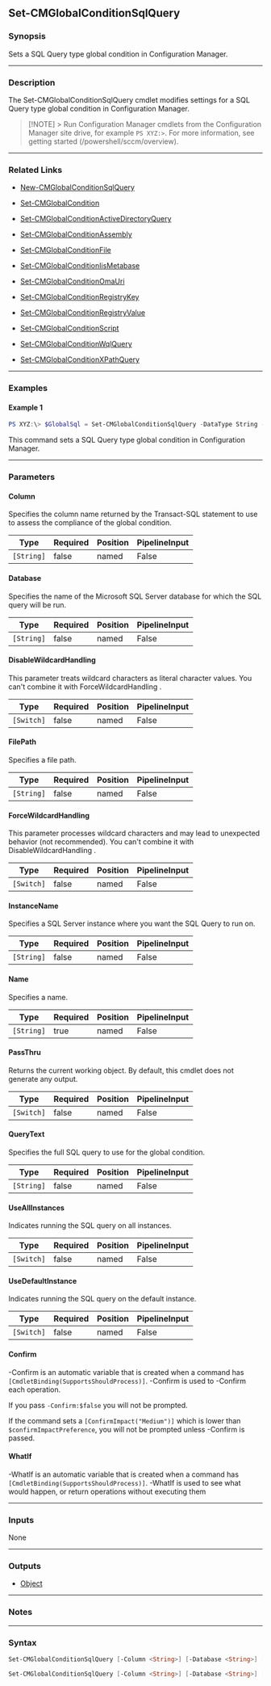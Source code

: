 Set-CMGlobalConditionSqlQuery
-----------------------------




### Synopsis
Sets a SQL Query type global condition in Configuration Manager.



---


### Description

The Set-CMGlobalConditionSqlQuery cmdlet modifies settings for a SQL Query type global condition in Configuration Manager.



> [!NOTE] > Run Configuration Manager cmdlets from the Configuration Manager site drive, for example `PS XYZ:>`. For more information, see getting started (/powershell/sccm/overview).



---


### Related Links
* [New-CMGlobalConditionSqlQuery](New-CMGlobalConditionSqlQuery)



* [Set-CMGlobalCondition](Set-CMGlobalCondition)



* [Set-CMGlobalConditionActiveDirectoryQuery](Set-CMGlobalConditionActiveDirectoryQuery)



* [Set-CMGlobalConditionAssembly](Set-CMGlobalConditionAssembly)



* [Set-CMGlobalConditionFile](Set-CMGlobalConditionFile)



* [Set-CMGlobalConditionIisMetabase](Set-CMGlobalConditionIisMetabase)



* [Set-CMGlobalConditionOmaUri](Set-CMGlobalConditionOmaUri)



* [Set-CMGlobalConditionRegistryKey](Set-CMGlobalConditionRegistryKey)



* [Set-CMGlobalConditionRegistryValue](Set-CMGlobalConditionRegistryValue)



* [Set-CMGlobalConditionScript](Set-CMGlobalConditionScript)



* [Set-CMGlobalConditionWqlQuery](Set-CMGlobalConditionWqlQuery)



* [Set-CMGlobalConditionXPathQuery](Set-CMGlobalConditionXPathQuery)





---


### Examples
#### Example 1
```PowerShell
PS XYZ:\> $GlobalSql = Set-CMGlobalConditionSqlQuery -DataType String -QueryText $string -Database ss -Column aa -Name GC6
```
This command sets a SQL Query type global condition in Configuration Manager.


---


### Parameters
#### **Column**

Specifies the column name returned by the Transact-SQL statement to use to assess the compliance of the global condition.






|Type      |Required|Position|PipelineInput|
|----------|--------|--------|-------------|
|`[String]`|false   |named   |False        |



#### **Database**

Specifies the name of the Microsoft SQL Server database for which the SQL query will be run.






|Type      |Required|Position|PipelineInput|
|----------|--------|--------|-------------|
|`[String]`|false   |named   |False        |



#### **DisableWildcardHandling**

This parameter treats wildcard characters as literal character values. You can't combine it with ForceWildcardHandling .






|Type      |Required|Position|PipelineInput|
|----------|--------|--------|-------------|
|`[Switch]`|false   |named   |False        |



#### **FilePath**

Specifies a file path.






|Type      |Required|Position|PipelineInput|
|----------|--------|--------|-------------|
|`[String]`|false   |named   |False        |



#### **ForceWildcardHandling**

This parameter processes wildcard characters and may lead to unexpected behavior (not recommended). You can't combine it with DisableWildcardHandling .






|Type      |Required|Position|PipelineInput|
|----------|--------|--------|-------------|
|`[Switch]`|false   |named   |False        |



#### **InstanceName**

Specifies a SQL Server instance where you want the SQL Query to run on.






|Type      |Required|Position|PipelineInput|
|----------|--------|--------|-------------|
|`[String]`|false   |named   |False        |



#### **Name**

Specifies a name.






|Type      |Required|Position|PipelineInput|
|----------|--------|--------|-------------|
|`[String]`|true    |named   |False        |



#### **PassThru**

Returns the current working object. By default, this cmdlet does not generate any output.






|Type      |Required|Position|PipelineInput|
|----------|--------|--------|-------------|
|`[Switch]`|false   |named   |False        |



#### **QueryText**

Specifies the full SQL query to use for the global condition.






|Type      |Required|Position|PipelineInput|
|----------|--------|--------|-------------|
|`[String]`|false   |named   |False        |



#### **UseAllInstances**

Indicates running the SQL query on all instances.






|Type      |Required|Position|PipelineInput|
|----------|--------|--------|-------------|
|`[Switch]`|false   |named   |False        |



#### **UseDefaultInstance**

Indicates running the SQL query on the default instance.






|Type      |Required|Position|PipelineInput|
|----------|--------|--------|-------------|
|`[Switch]`|false   |named   |False        |



#### **Confirm**
-Confirm is an automatic variable that is created when a command has ```[CmdletBinding(SupportsShouldProcess)]```.
-Confirm is used to -Confirm each operation.

If you pass ```-Confirm:$false``` you will not be prompted.


If the command sets a ```[ConfirmImpact("Medium")]``` which is lower than ```$confirmImpactPreference```, you will not be prompted unless -Confirm is passed.

#### **WhatIf**
-WhatIf is an automatic variable that is created when a command has ```[CmdletBinding(SupportsShouldProcess)]```.
-WhatIf is used to see what would happen, or return operations without executing them


---


### Inputs
None





---


### Outputs
* [Object](https://learn.microsoft.com/en-us/dotnet/api/System.Object)






---


### Notes




---


### Syntax
```PowerShell
Set-CMGlobalConditionSqlQuery [-Column <String>] [-Database <String>] [-DisableWildcardHandling] [-FilePath <String>] [-ForceWildcardHandling] [-InstanceName <String>] -Name <String> [-PassThru] [-UseAllInstances] [-UseDefaultInstance] [-Confirm] [-WhatIf] [<CommonParameters>]
```
```PowerShell
Set-CMGlobalConditionSqlQuery [-Column <String>] [-Database <String>] [-DisableWildcardHandling] [-ForceWildcardHandling] [-InstanceName <String>] -Name <String> [-PassThru] [-QueryText <String>] [-UseAllInstances] [-UseDefaultInstance] [-Confirm] [-WhatIf] [<CommonParameters>]
```
